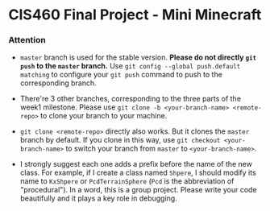 # CIS460 Final Project - Mini Minecraft #


### Attention

* `master` branch is used for the stable version. **Please do not directly `git push` to the `master` branch.** Use `git config --global push.default matching` to configure your `git push` command to push to the corresponding branch.

* There're 3 other branches, corresponding to the three parts of the week1 milestone. Please use `git clone -b <your-branch-name> <remote-repo>` to clone your branch to your machine.

* `git clone <remote-repo>` directly also works. But it clones the `master` branch by default. If you clone in this way, use `git checkout <your-branch-name>` to switch your branch from `master` to `<your-branch-name>`.

* I strongly suggest each one adds a prefix before the name of the new class. For example, if I create a class named `Shpere`, I should modify its name to `KxShpere` or `PcdTerrainSphere` (`Pcd` is the abbreviation of "procedural"). In a word, this is a group project. Please write your code beautifully and it plays a key role in debugging.